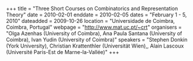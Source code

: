 +++
title = "Three Short Courses on Combinatorics and Representation Theory"
date = 2010-02-01
enddate = 2010-02-05
dates = "February 1 - 5, 2010"
dateadded = 2009-10-26
location = "Universidade de Coimbra, Coimbra, Portugal"
webpage = "http://www.mat.uc.pt/~crt"
organisers = "Olga Azenhas (University of Coimbra),  Ana Paula Santana (University of Coimbra), Ivan Yudin (University of Coimbra)"
speakers = "Stephen Donkin (York University), Christian Krattenthler (Universität Wien),, Alain Lascoux (Université Paris-Est de Marne-la-Vallée)"
+++
